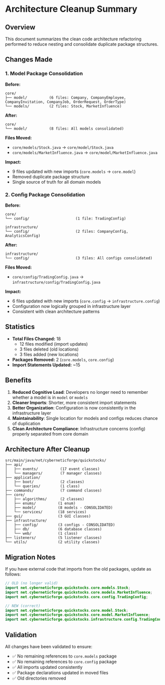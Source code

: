 # Architecture Cleanup Summary

## Overview
This document summarizes the clean code architecture refactoring performed to reduce nesting and consolidate duplicate package structures.

## Changes Made

### 1. Model Package Consolidation
**Before:**
```
core/
├── model/          (6 files: Company, CompanyEmployee, CompanyInvitation, CompanyJob, OrderRequest, OrderType)
└── models/         (2 files: Stock, MarketInfluence)
```

**After:**
```
core/
└── model/          (8 files: All models consolidated)
```

**Files Moved:**
- `core/models/Stock.java` → `core/model/Stock.java`
- `core/models/MarketInfluence.java` → `core/model/MarketInfluence.java`

**Impact:**
- 9 files updated with new imports (`core.models` → `core.model`)
- Removed duplicate package structure
- Single source of truth for all domain models

### 2. Config Package Consolidation
**Before:**
```
core/
└── config/                     (1 file: TradingConfig)

infrastructure/
└── config/                     (2 files: CompanyConfig, AnalyticsConfig)
```

**After:**
```
infrastructure/
└── config/                     (3 files: All configs consolidated)
```

**Files Moved:**
- `core/config/TradingConfig.java` → `infrastructure/config/TradingConfig.java`

**Impact:**
- 6 files updated with new imports (`core.config` → `infrastructure.config`)
- Configuration now logically grouped in infrastructure layer
- Consistent with clean architecture patterns

## Statistics
- **Total Files Changed:** 18
  - 12 files modified (import updates)
  - 3 files deleted (old locations)
  - 3 files added (new locations)
- **Packages Removed:** 2 (`core.models`, `core.config`)
- **Import Statements Updated:** ~15

## Benefits

1. **Reduced Cognitive Load**: Developers no longer need to remember whether a model is in `model` or `models`
2. **Cleaner Imports**: Shorter, more consistent import statements
3. **Better Organization**: Configuration is now consistently in the infrastructure layer
4. **Maintainability**: Single location for models and configs reduces chance of duplication
5. **Clean Architecture Compliance**: Infrastructure concerns (config) properly separated from core domain

## Architecture After Cleanup

```
src/main/java/net/cyberneticforge/quickstocks/
├── api/
│   ├── events/          (17 event classes)
│   └── managers/        (7 manager classes)
├── application/
│   ├── boot/            (2 classes)
│   └── queries/         (1 class)
├── commands/            (7 command classes)
├── core/
│   ├── algorithms/      (2 classes)
│   ├── enums/          (1 enum)
│   ├── model/          (8 models - CONSOLIDATED)
│   └── services/       (18 services)
├── gui/                (3 GUI classes)
├── infrastructure/
│   ├── config/         (3 configs - CONSOLIDATED)
│   ├── db/             (6 database classes)
│   └── web/            (1 class)
├── listeners/          (5 listener classes)
└── utils/              (2 utility classes)
```

## Migration Notes

If you have external code that imports from the old packages, update as follows:

```java
// OLD (no longer valid)
import net.cyberneticforge.quickstocks.core.models.Stock;
import net.cyberneticforge.quickstocks.core.models.MarketInfluence;
import net.cyberneticforge.quickstocks.core.config.TradingConfig;

// NEW (correct)
import net.cyberneticforge.quickstocks.core.model.Stock;
import net.cyberneticforge.quickstocks.core.model.MarketInfluence;
import net.cyberneticforge.quickstocks.infrastructure.config.TradingConfig;
```

## Validation

All changes have been validated to ensure:
- ✅ No remaining references to `core.models` package
- ✅ No remaining references to `core.config` package
- ✅ All imports updated consistently
- ✅ Package declarations updated in moved files
- ✅ Old directories removed
